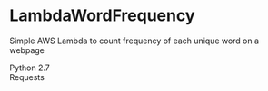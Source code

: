 # LambdaWordFrequency
Simple AWS Lambda to count frequency of each unique word on a webpage

Python 2.7  
Requests
